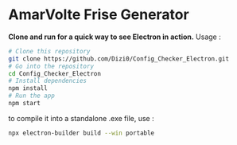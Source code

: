# AmarVolte Frise Generator
**Clone and run for a quick way to see Electron in action.**
Usage : 

```bash
# Clone this repository
git clone https://github.com/Dizi0/Config_Checker_Electron.git
# Go into the repository
cd Config_Checker_Electron
# Install dependencies
npm install
# Run the app
npm start
```

to compile it into a standalone .exe file, use :
```bash
npx electron-builder build --win portable
```
